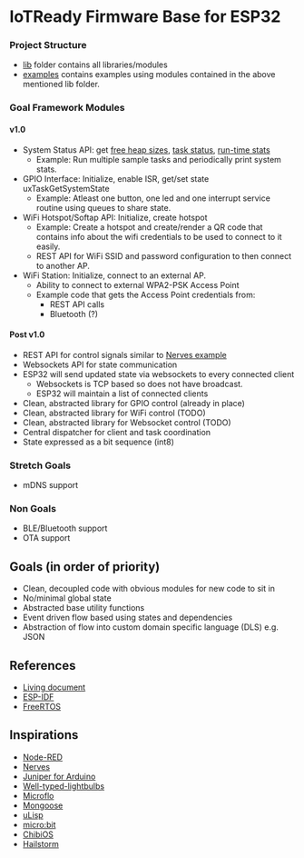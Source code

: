 # IoTReady Firmware Base for ESP32

### Project Structure
- [lib](./lib) folder contains all libraries/modules
- [examples](./examples) contains examples using modules contained in the above mentioned lib folder.

### Goal Framework Modules
#### v1.0
- System Status API: get [free heap sizes](https://docs.espressif.com/projects/esp-idf/en/latest/esp32/api-reference/system/system.html#_CPPv422esp_get_free_heap_size), [task status](https://docs.espressif.com/projects/esp-idf/en/latest/esp32/api-reference/system/freertos.html?highlight=uxtaskgetsystemstate#_CPPv420uxTaskGetSystemStatePC12TaskStatus_tK11UBaseType_tPC8uint32_t), [run-time stats](https://www.freertos.org/rtos-run-time-stats.html)
  - Example: Run multiple sample tasks and periodically print system stats.
- GPIO Interface: Initialize, enable ISR, get/set state uxTaskGetSystemState
  - Example: Atleast one button, one led and one interrupt service routine using queues to share state.
- WiFi Hotspot/Softap API: Initialize, create hotspot
  - Example: Create a hotspot and create/render a QR code that contains info about the wifi credentials to be used to connect to it easily.
  - REST API for WiFi SSID and password configuration to then connect to another AP.
- WiFi Station: Initialize, connect to an external AP.
  - Ability to connect to external WPA2-PSK Access Point
  - Example code that gets the Access Point credentials from:
    - REST API calls
    - Bluetooth (?)
#### Post v1.0
- REST API for control signals similar to [Nerves example](https://elixirschool.com/en/)
- Websockets API for state communication
- ESP32 will send updated state via websockets to every connected client
  - Websockets is TCP based so does not have broadcast. 
  - ESP32 will maintain a list of connected clients
- Clean, abstracted library for GPIO control (already in place)
- Clean, abstracted library for WiFi control (TODO)
- Clean, abstracted library for Websocket control (TODO)
- Central dispatcher for client and task coordination
- State expressed as a bit sequence (int8)

### Stretch Goals
- mDNS support

### Non Goals
- BLE/Bluetooth support
- OTA support




## Goals (in order of priority)
- Clean, decoupled code with obvious modules for new code to sit in
- No/minimal global state
- Abstracted base utility functions
- Event driven flow based using states and dependencies
- Abstraction of flow into custom domain specific language (DLS) e.g. JSON

## References
- [Living document](https://docs.google.com/document/d/105yF2BfyxGQoTqmHD_4SXcBsB_iKOMyMGL3y_QxcSfE)
- [ESP-IDF](https://docs.espressif.com/projects/esp-idf/en/stable/get-started/index.html)
- [FreeRTOS](https://freertos.org/)

## Inspirations
- [Node-RED](https://nodered.org/)
- [Nerves]()
- [Juniper for Arduino](http://www.juniper-lang.org/index.html)
- [Well-typed-lightbulbs](https://github.com/well-typed-lightbulbs)
- [Microflo](https://github.com/microflo/microflo)
- [Mongoose](https://mongoose-os.com/)
- [uLisp](http://www.ulisp.com/)
- [micro:bit](https://spivey.oriel.ox.ac.uk/baremetal/The_micro:bit_page)
- [ChibiOS](http://www.chibios.org/dokuwiki/doku.php?id=chibios:documentation:books:rt:intro)
- [Hailstorm](https://abhiroop.github.io/pubs/hailstorm.pdf)
